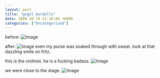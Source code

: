 ```yaml
---
layout: post
title: "gogol bordello"
date: 2008-10-19 21:18:00 +0000
categories: ["Uncategorized"]
---
```


before:
![Image](http://farm4.static.flickr.com/3284/2953955160_1ce49e4fe3.jpg?v=0)

after:
![Image](http://farm4.static.flickr.com/3231/2953954760_38a5b286f6.jpg?v=0)
even my purse was soaked through with sweat. look at that dazzling smile on fritz.

this is the violinist. he is a fucking badass.
![Image](http://farm4.static.flickr.com/3210/2953104153_81b3edf78e.jpg?v=0)

we were close to the stage.
![Image](http://farm4.static.flickr.com/3158/2953105615_f8f44b5c9f.jpg?v=0)
